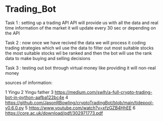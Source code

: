 # Trading_Bot

Task 1 :
  setting up a trading API
  API will provide us with all the data and real time information of the market
  it will update every 30 sec or depending on the API
  
Task 2 :
  now once we have recived the data we will process it 
  coding trading strategies which wil use the data to filter out most suitable stocks
  the most suitable stocks wil be ranked and then the bot will use the rank data to make buying and selling decisions
  

Task 3 :
  testing out bot through virtual money like providing it will non-real money
  
  
  
  
  
  sources of information:
  
  1 Yingu 
  2 Yingu father
  3 https://medium.com/swlh/a-full-crypto-trading-bot-in-python-aafba122bc4e
  4 https://github.com/JasonRBowling/cryptoTradingBot/blob/main/tidepool-v0.6.0.py
  5 https://www.youtube.com/watch?v=xfzGZB4HhEE
  6 https://core.ac.uk/download/pdf/302971773.pdf
